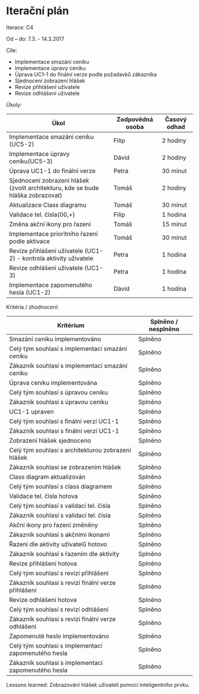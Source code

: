 <h1>Iterační plán</h1>
Iterace:  C4

Od – do:
7.3. - 14.3.2017

Cíle:
- Implementace smazání ceníku
- Implementace úpravy ceníku
- Úprava UC1-1 do finální verze podle požadavků zákazníka
- Sjednocení zobrazení hlášek
- Revize přihlášení uživatele
- Revize odhlášení uživatele

Úkoly:

|Úkol|	Zodpovědná osoba|	Časový odhad|
|---|---|---|
|Implementace smazání ceníku (UC5-2)|Filip|2 hodiny|
|Implementace úpravy ceníku(UC5-3)|Dávid|2 hodiny|
|Úprava UC1-1 do finální verze|Petra|30 minut|
|Sjednocení zobrazení hlášek (zvolit architekturu, kde se bude hláška zobrazovat)|Tomáš|2 hodiny|
|Aktualizace Class diagramu|Tomáš|30 minut|
|Validace tel. čísla(00,+)|Filip|1 hodina|
|Změna akční ikony pro řazení|Tomáš|15 minut|
|Implementace prioritního řazení podle aktivace|Tomáš|30 minut|
|Revize přihlášení uživatele (UC1-2) - kontrola aktivity uživatele|Petra|1 hodina|
|Revize odhlášení uživatele (UC1-3)|Petra|1 hodina|
|Implementace zapomenutého hesla (UC1-2)|Dávid|1 hodina|

Kritéria / zhodnocení:

|Kritérium	|Splněno / nesplněno|
|---|---|
|Smazání ceníku implementováno|Splněno|
|Celý tým souhlasí s implementací smazání ceníku|Splněno|
|Zákazník souhlasí s implementací smazání ceníku|Splněno|
|Úprava ceníku implementována|Splněno|
|Celý tým souhlasí s úpravou ceníku|Splněno|
|Zákazník souhlasí s úpravou ceníku|Splněno|
|UC1-1 upraven|Splněno|
|Celý tým souhlasí s finální verzí UC1-1|Splněno|
|Zákazník souhlasí s finální verzí UC1-1|Splněno|
|Zobrazení hlášek sjednoceno|Splněno|
|Celý tým souhlasí s architekturou zobrazení hlášek|Splněno|
|Zákazník souhlasí se zobrazením hlášek|Splněno|
|Class diagram aktualizován|Splněno|
|Celý tým souhlasí s class diagramem|Splněno|
|Validace tel. čísla hotova|Splněno|
|Celý tým souhlasí s validací tel. čísla|Splněno|
|Zákazník souhlasí s validací tel. čísla|Splněno|
|Akční ikony pro řazení změněny|Splněno|
|Zákazník souhlasí s akčními ikonami|Splněno|
|Řazení dle aktivity uživatelů hotovo|Splněno|
|Zákazník souhlasí s řazením dle aktivity|Splněno|
|Revize přihlášení hotova|Splněno|
|Celý tým souhlasí s revizí přihlášení|Splněno|
|Zákazník souhlasí s revizí finální verze přihlášení|Splněno|
|Revize odhlášení hotova|Splněno|
|Celý tým souhlasí s revizí odhlášení|Splněno|
|Zákazník souhlasí s revizí finální verze odhlášení|Splněno|
|Zapomenuté heslo implementováno|Splněno|
|Celý tým souhlasí s implementací zapomenutého hesla|Splněno|
|Zákazník souhlasí s implementací zapomenutého hesla|Splněno|


Lessons learned:
Zobrazování hlášek uživateli pomocí inteligentního prvku.
